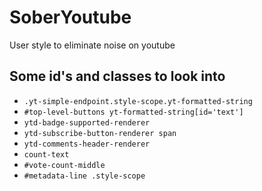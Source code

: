 # SoberYoutube
User style to eliminate noise on youtube

## Some id's and classes to look into
 - `.yt-simple-endpoint.style-scope.yt-formatted-string`
 - `#top-level-buttons yt-formatted-string[id='text']`
 - `ytd-badge-supported-renderer`
 - `ytd-subscribe-button-renderer span`
 - `ytd-comments-header-renderer`
 - `count-text`
 - `#vote-count-middle`
 - `#metadata-line .style-scope`
